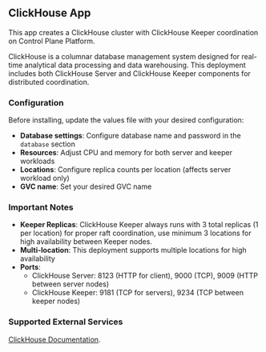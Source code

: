 ## ClickHouse App

This app creates a ClickHouse cluster with ClickHouse Keeper coordination on Control Plane Platform.

ClickHouse is a columnar database management system designed for real-time analytical data processing and data warehousing. This deployment includes both ClickHouse Server and ClickHouse Keeper components for distributed coordination.

### Configuration

Before installing, update the values file with your desired configuration:

- **Database settings**: Configure database name and password in the `database` section
- **Resources**: Adjust CPU and memory for both server and keeper workloads
- **Locations**: Configure replica counts per location (affects server workload only)
- **GVC name**: Set your desired GVC name

### Important Notes

- **Keeper Replicas**: ClickHouse Keeper always runs with 3 total replicas (1 per location) for proper raft coordination, use minimum 3 locations for high availability between Keeper nodes.
- **Multi-location**: This deployment supports multiple locations for high availability
- **Ports**: 
  - ClickHouse Server: 8123 (HTTP for client), 9000 (TCP), 9009 (HTTP between server nodes)
  - ClickHouse Keeper: 9181 (TCP for servers), 9234 (TCP between keeper nodes)

### Supported External Services

[ClickHouse Documentation](https://clickhouse.com/docs/).